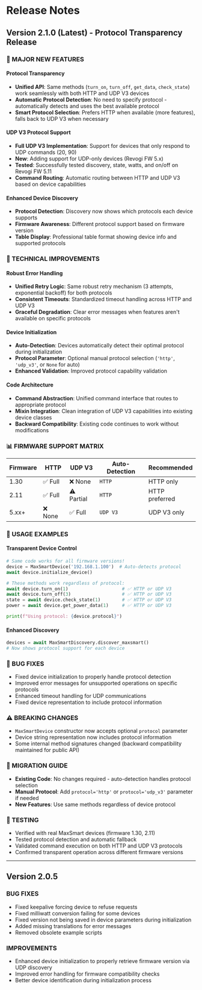 # Release Notes

## Version 2.1.0 (Latest) - Protocol Transparency Release

### 🚀 MAJOR NEW FEATURES

#### Protocol Transparency
- **Unified API**: Same methods (`turn_on`, `turn_off`, `get_data`, `check_state`) work seamlessly with both HTTP and UDP V3 devices
- **Automatic Protocol Detection**: No need to specify protocol - automatically detects and uses the best available protocol
- **Smart Protocol Selection**: Prefers HTTP when available (more features), falls back to UDP V3 when necessary

#### UDP V3 Protocol Support
- **Full UDP V3 Implementation**: Support for devices that only respond to UDP commands (20, 90)
- **New**: Adding support for UDP-only devices (Revogi FW 5.x)
- **Tested**: Successfully tested discovery, state, watts, and on/off on Revogi FW 5.11
- **Command Routing**: Automatic routing between HTTP and UDP V3 based on device capabilities

#### Enhanced Device Discovery
- **Protocol Detection**: Discovery now shows which protocols each device supports
- **Firmware Awareness**: Different protocol support based on firmware version
- **Table Display**: Professional table format showing device info and supported protocols

### 🔧 TECHNICAL IMPROVEMENTS

#### Robust Error Handling
- **Unified Retry Logic**: Same robust retry mechanism (3 attempts, exponential backoff) for both protocols
- **Consistent Timeouts**: Standardized timeout handling across HTTP and UDP V3
- **Graceful Degradation**: Clear error messages when features aren't available on specific protocols

#### Device Initialization
- **Auto-Detection**: Devices automatically detect their optimal protocol during initialization
- **Protocol Parameter**: Optional manual protocol selection (`'http'`, `'udp_v3'`, or `None` for auto)
- **Enhanced Validation**: Improved protocol capability validation

#### Code Architecture
- **Command Abstraction**: Unified command interface that routes to appropriate protocol
- **Mixin Integration**: Clean integration of UDP V3 capabilities into existing device classes
- **Backward Compatibility**: Existing code continues to work without modifications

### 📊 FIRMWARE SUPPORT MATRIX

| Firmware | HTTP | UDP V3 | Auto-Detection | Recommended |
|----------|------|--------|----------------|-------------|
| 1.30     | ✅ Full | ❌ None | `HTTP` | HTTP only |
| 2.11     | ✅ Full | ⚠️ Partial | `HTTP` | HTTP preferred |
| 5.xx+    | ❌ None | ✅ Full | `UDP V3` | UDP V3 only |

### 🎯 USAGE EXAMPLES

#### Transparent Device Control
```python
# Same code works for all firmware versions!
device = MaxSmartDevice('192.168.1.100')  # Auto-detects protocol
await device.initialize_device()

# These methods work regardless of protocol:
await device.turn_on(1)                    # ✅ HTTP or UDP V3
await device.turn_off(3)                   # ✅ HTTP or UDP V3
state = await device.check_state(1)        # ✅ HTTP or UDP V3
power = await device.get_power_data(1)     # ✅ HTTP or UDP V3

print(f"Using protocol: {device.protocol}")
```

#### Enhanced Discovery
```python
devices = await MaxSmartDiscovery.discover_maxsmart()
# Now shows protocol support for each device
```

### 🐛 BUG FIXES
- Fixed device initialization to properly handle protocol detection
- Improved error messages for unsupported operations on specific protocols
- Enhanced timeout handling for UDP communications
- Fixed device representation to include protocol information

### ⚠️ BREAKING CHANGES
- `MaxSmartDevice` constructor now accepts optional `protocol` parameter
- Device string representation now includes protocol information
- Some internal method signatures changed (backward compatibility maintained for public API)

### 🔄 MIGRATION GUIDE
- **Existing Code**: No changes required - auto-detection handles protocol selection
- **Manual Protocol**: Add `protocol='http'` or `protocol='udp_v3'` parameter if needed
- **New Features**: Use same methods regardless of device protocol

### 🧪 TESTING
- Verified with real MaxSmart devices (firmware 1.30, 2.11)
- Tested protocol detection and automatic fallback
- Validated command execution on both HTTP and UDP V3 protocols
- Confirmed transparent operation across different firmware versions

---

## Version 2.0.5

### BUG FIXES
- Fixed keepalive forcing device to refuse requests
- Fixed milliwatt conversion failing for some devices
- Fixed version not being saved in device parameters during initialization
- Added missing translations for error messages
- Removed obsolete example scripts

### IMPROVEMENTS
- Enhanced device initialization to properly retrieve firmware version via UDP discovery
- Improved error handling for firmware compatibility checks
- Better device identification during initialization process
